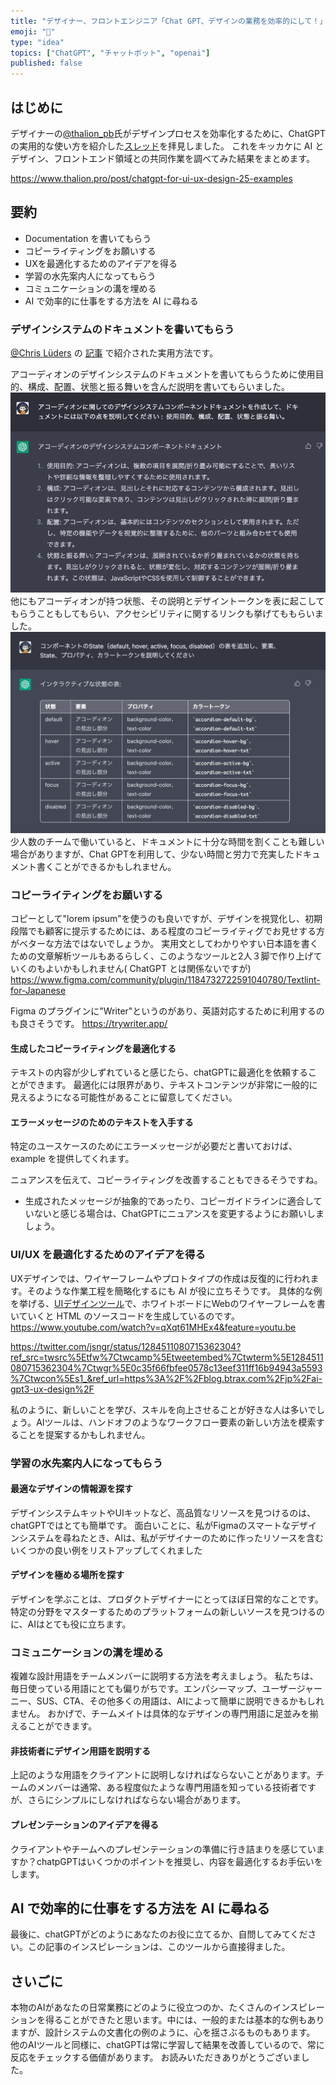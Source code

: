 ```yaml
---
title: "デザイナー、フロントエンジニア「Chat GPT、デザインの業務を効率的にして！」"
emoji: "💁‍"
type: "idea" 
topics: ["ChatGPT", "チャットボット", "openai"]
published: false
---
```

## はじめに
デザイナーの[@thalion_pb](https://twitter.com/thalion_pb)氏がデザインプロセスを効率化するために、ChatGPTの実用的な使い方を紹介した[スレッド](https://twitter.com/thalion_pb/status/1616434910302175237)を拝見しました。
これをキッカケに AI とデザイン、フロントエンド領域との共同作業を調べてみた結果をまとめます。

https://www.thalion.pro/post/chatgpt-for-ui-ux-design-25-examples

## 要約
- Documentation を書いてもらう
- コピーライティングをお願いする
- UXを最適化するためのアイデアを得る
- 学習の水先案内人になってもらう
- コミュニケーションの溝を埋める
- AI で効率的に仕事をする方法を AI に尋ねる

### デザインシステムのドキュメントを書いてもらう
[@Chris Lüders](https://mobile.twitter.com/chris_lueders_) の [記事](https://chrislueders.substack.com/p/speed-up-your-design-system-documentation?utm_campaign=post) で紹介された実用方法です。

アコーディオンのデザインシステムのドキュメントを書いてもらうために使用目的、構成、配置、状態と振る舞いを含んだ説明を書いてもらいました。
![](/images/chatgpt01.png)
他にもアコーディオンが持つ状態、その説明とデザイントークンを表に起こしてもらうこともしてもらい、アクセシビリティに関するリンクも挙げてももらいました。
![](/images/chatgpt02.png)
少人数のチームで働いていると、ドキュメントに十分な時間を割くことも難しい場合がありますが、Chat GPTを利用して、少ない時間と労力で充実したドキュメント書くことができるかもしれません。

### コピーライティングをお願いする
コピーとして"lorem ipsum"を使うのも良いですが、デザインを視覚化し、初期段階でも顧客に提示するためには、ある程度のコピーライティグでお見せする方がベターな方法ではないでしょうか。
実用文としてわかりやすい日本語を書くための文章解析ツールもあるらしく、このようなツールと2人３脚で作り上げていくのもよいかもしれません( ChatGPT とは関係ないですが)
https://www.figma.com/community/plugin/1184732722591040780/Textlint-for-Japanese

Figma のプラグインに"Writer"というのがあり、英語対応するために利用するのも良さそうです。
https://trywriter.app/
#### 生成したコピーライティングを最適化する
テキストの内容が少しずれていると感じたら、chatGPTに最適化を依頼することができます。
最適化には限界があり、テキストコンテンツが非常に一般的に見えるようになる可能性があることに留意してください。

#### エラーメッセージのためのテキストを入手する
特定のユースケースのためにエラーメッセージが必要だと書いておけば、example を提供してくれます。

ニュアンスを伝えて、コピーライティングを改善することもできるそうですね。
- 生成されたメッセージが抽象的であったり、コピーガイドラインに適合していないと感じる場合は、ChatGPTにニュアンスを変更するようにお願いしましょう。

### UI/UX を最適化するためのアイデアを得る
UXデザインでは、ワイヤーフレームやプロトタイプの作成は反復的に行われます。そのような作業工程を簡略化するにも AI が役に立ちそうです。
具体的な例を挙げる、[UIデザインツール](https://teleporthq.io/)で、ホワイトボードにWebのワイヤーフレームを書いていくと HTML のソースコードを生成しているのです。
https://www.youtube.com/watch?v=qXqt61MHEx4&feature=youtu.be

https://twitter.com/jsngr/status/1284511080715362304?ref_src=twsrc%5Etfw%7Ctwcamp%5Etweetembed%7Ctwterm%5E1284511080715362304%7Ctwgr%5E0c35f66fbfee0578c13eef311ff16b94943a5593%7Ctwcon%5Es1_&ref_url=https%3A%2F%2Fblog.btrax.com%2Fjp%2Fai-gpt3-ux-design%2F

私のように、新しいことを学び、スキルを向上させることが好きな人は多いでしょう。AIツールは、ハンドオフのようなワークフロー要素の新しい方法を模索することを提案するかもしれません。

### 学習の水先案内人になってもらう
#### 最適なデザインの情報源を探す
デザインシステムキットやUIキットなど、高品質なリソースを見つけるのは、chatGPTではとても簡単です。
面白いことに、私がFigmaのスマートなデザインシステムを尋ねたとき、AIは、私がデザイナーのために作ったリソースを含むいくつかの良い例をリストアップしてくれました

#### デザインを極める場所を探す
デザインを学ぶことは、プロダクトデザイナーにとってほぼ日常的なことです。特定の分野をマスターするためのプラットフォームの新しいソースを見つけるのに、AIはとても役に立ちます。

### コミュニケーションの溝を埋める
複雑な設計用語をチームメンバーに説明する方法を考えましょう。
私たちは、毎日使っている用語にとても偏りがちです。エンパシーマップ、ユーザージャーニー、SUS、CTA、その他多くの用語は、AIによって簡単に説明できるかもしれません。
おかげで、チームメイトは具体的なデザインの専門用語に足並みを揃えることができます。

#### 非技術者にデザイン用語を説明する
上記のような用語をクライアントに説明しなければならないことがあります。チームのメンバーは通常、ある程度似たような専門用語を知っている技術者ですが、さらにシンプルにしなければならない場合があります。

#### プレゼンテーションのアイデアを得る
クライアントやチームへのプレゼンテーションの準備に行き詰まりを感じていますか？chatpGPTはいくつかのポイントを推奨し、内容を最適化するお手伝いをします。

## AI で効率的に仕事をする方法を AI に尋ねる
最後に、chatGPTがどのようにあなたのお役に立てるか、自問してみてください。この記事のインスピレーションは、このツールから直接得ました。

## さいごに
本物のAIがあなたの日常業務にどのように役立つのか、たくさんのインスピレーションを得ることができたと思います。中には、一般的または基本的な例もありますが、設計システムの文書化の例のように、心を揺さぶるものもあります。
他のAIツールと同様に、chatGPTは常に学習して結果を改善しているので、常に反応をチェックする価値があります。
お読みいただきありがとうございました。